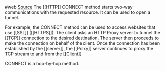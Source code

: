 #web 
[Source](https://developer.mozilla.org/en-US/docs/Web/HTTP/Methods/CONNECT)
The [[HTTP]] CONNECT method starts two-way communications with the requested resource. It can be used to open a tunnel.

For example, the CONNECT method can be used to access websites that use [[SSL]] ([[HTTPS]]). The client asks an HTTP Proxy server to tunnel the [[TCP]] connection to the desired destination. The server then proceeds to make the connection on behalf of the client. Once the connection has been established by the [[server]], the [[Proxy]] server continues to proxy the TCP stream to and from the [[Client]].

CONNECT is a hop-by-hop method.